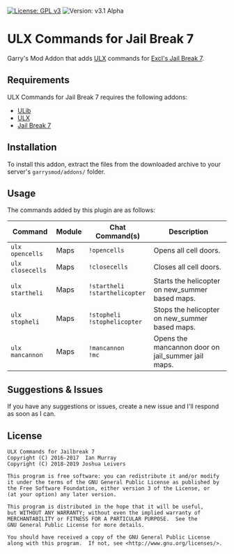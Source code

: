 [![License: GPL v3](https://img.shields.io/badge/License-GPLv3-blue.svg)](https://www.gnu.org/licenses/gpl-3.0) ![Version: v3.1 Alpha](https://img.shields.io/badge/version-v3.1%20alpha-red)


# ULX Commands for Jail Break 7
Garry's Mod Addon that adds [ULX](https://github.com/TeamUlysses/ulx) commands for [Excl's Jail Break 7](https://github.com/kurt-stolle/jailbreak).

## Requirements
ULX Commands for Jail Break 7 requires the following addons:

* [ULib](https://github.com/TeamUlysses/ulib)
* [ULX](https://github.com/TeamUlysses/ulx)
* [Jail Break 7](https://github.com/kurt-stolle/jailbreak)

## Installation
To install this addon, extract the files from the downloaded archive to your server's `garrysmod/addons/` folder.

## Usage
The commands added by this plugin are as follows:

| Command                            | Module | Chat Command(s)                              | Description                                         |
| ---------------------------------- | ------ | -------------------------------------------- | --------------------------------------------------- |
| `ulx opencells`                    | Maps   | `!opencells`                                 | Opens all cell doors.                               |
| `ulx closecells`                   | Maps   | `!closecells`                                | Closes all cell doors.                              |
| `ulx startheli`                    | Maps   | `!startheli` <br> `!starthelicopter`         | Starts the helicopter on new_summer based maps.     |
| `ulx stopheli`                     | Maps   | `!stopheli` <br> `!stophelicopter`           | Stops the helicopter on new_summer based maps.      |
| `ulx mancannon`                    | Maps   | `!mancannon` <br> `!mc`                      | Opens the mancannon door on jail_summer jail maps.  |

## Suggestions & Issues
If you have any suggestions or issues, create a new issue and I'll respond as soon as I can.

## License
	ULX Commands for Jailbreak 7
	Copyright (C) 2016-2017  Ian Murray
	Copyright (C) 2018-2019 Joshua Leivers

	This program is free software: you can redistribute it and/or modify
	it under the terms of the GNU General Public License as published by
	the Free Software Foundation, either version 3 of the License, or
	(at your option) any later version.

	This program is distributed in the hope that it will be useful,
	but WITHOUT ANY WARRANTY; without even the implied warranty of
	MERCHANTABILITY or FITNESS FOR A PARTICULAR PURPOSE.  See the
	GNU General Public License for more details.

	You should have received a copy of the GNU General Public License
	along with this program.  If not, see <http://www.gnu.org/licenses/>.
